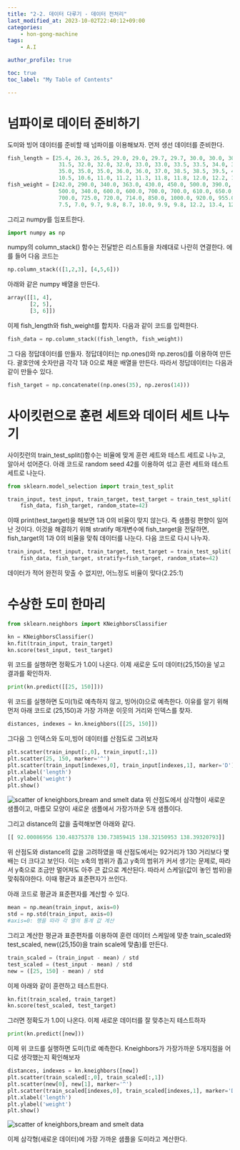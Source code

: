 ```yaml
---
title: "2-2. 데이터 다루기 - 데이터 전처리"
last_modified_at: 2023-10-02T22:40:12+09:00
categories:
    - hon-gong-machine
tags:
    - A.I

author_profile: true

toc: true
toc_label: "My Table of Contents"

---
```

# 넘파이로 데이터 준비하기
도미와 빙어 데이터를 준비할 때 넘파이를 이용해보자. 먼저 생선 데이터를 준비한다.

```py
fish_length = [25.4, 26.3, 26.5, 29.0, 29.0, 29.7, 29.7, 30.0, 30.0, 30.7, 31.0, 31.0,
                31.5, 32.0, 32.0, 32.0, 33.0, 33.0, 33.5, 33.5, 34.0, 34.0, 34.5, 35.0,
                35.0, 35.0, 35.0, 36.0, 36.0, 37.0, 38.5, 38.5, 39.5, 41.0, 41.0, 9.8,
                10.5, 10.6, 11.0, 11.2, 11.3, 11.8, 11.8, 12.0, 12.2, 12.4, 13.0, 14.3, 15.0]
fish_weight = [242.0, 290.0, 340.0, 363.0, 430.0, 450.0, 500.0, 390.0, 450.0, 500.0, 475.0, 500.0,
                500.0, 340.0, 600.0, 600.0, 700.0, 700.0, 610.0, 650.0, 575.0, 685.0, 620.0, 680.0,
                700.0, 725.0, 720.0, 714.0, 850.0, 1000.0, 920.0, 955.0, 925.0, 975.0, 950.0, 6.7,
                7.5, 7.0, 9.7, 9.8, 8.7, 10.0, 9.9, 9.8, 12.2, 13.4, 12.2, 19.7, 19.9]
```
그리고 numpy를 임포트한다.
```py
import numpy as np
```
numpy의 column_stack() 함수는 전달받은 리스트들을 차례대로 나란히 연결한다. 에를 들어 다음 코드는
```py
np.column_stack(([1,2,3], [4,5,6]))
```
아래와 같은 numpy 배열을 만든다.
```py
array([[1, 4],
       [2, 5],
       [3, 6]])
```
이제 fish_length와 fish_weight를 합치자. 다음과 같이 코드를 입력한다.
```py
fish_data = np.column_stack((fish_length, fish_weight))
```
그 다음 정답데이터를 만들자. 정답데이터는 np.ones()와 np.zeros()를 이용하여 만든다. 괄호안에 숫자만큼 각각 1과 0으로 채운 배열을 만든다. 따라서 정답데이터는 다음과 같이 만들수 있다.

```py
fish_target = np.concatenate((np.ones(35), np.zeros(14)))
```

# 사이킷런으로 훈련 세트와 데이터 세트 나누기
사이킷런의 train_test_split()함수는 비율에 맞게 훈련 세트와 테스트 세트로 나누고, 알아서 섞어준다.
아래 코드로 random seed 42를 이용하여 섞고 훈련 세트와 테스트 세트로 나눈다.
```py
from sklearn.model_selection import train_test_split

train_input, test_input, train_target, test_target = train_test_split(
    fish_data, fish_target, random_state=42)
```
이때 print(test_target)을 해보면 1과 0의 비율이 맞지 않는다. 즉 샘플링 편향이 일어난 것이다. 이것을 해결하기 위해 stratify 매개변수에 fish_target을 전달하면, fish_target의 1과 0의 비율을 맞춰 데이터를 나눈다. 다음 코드로 다시 나누자.

```py
train_input, test_input, train_target, test_target = train_test_split(
    fish_data, fish_target, stratify=fish_target, random_state=42)
```
데이터가 적어 완전히 맞출 수 없지만, 어느정도 비율이 맞다(2.25:1)

# 수상한 도미 한마리
```py
from sklearn.neighbors import KNeighborsClassifier

kn = KNeighborsClassifier()
kn.fit(train_input, train_target)
kn.score(test_input, test_target)
```
위 코드를 실행하면 정확도가 1.0이 나온다. 이제 새로운 도미 데이터(25,150)을 넣고 결과를 확인하자.

```py
print(kn.predict([[25, 150]]))
```
위 코드를 실행하면 도미(1)로 예측하지 않고, 빙어(0)으로 예측한다.
이유를 알기 위해 먼저 아래 코드로 (25,150)과 가장 가까운 이웃의 거리와 인덱스를 찾자.

```py
distances, indexes = kn.kneighbors([[25, 150]])
```
그다음 그 인덱스와 도미,빙어 데이터를 산점도로 그려보자

```py
plt.scatter(train_input[:,0], train_input[:,1])
plt.scatter(25, 150, marker='^')
plt.scatter(train_input[indexes,0], train_input[indexes,1], marker='D')
plt.xlabel('length')
plt.ylabel('weight')
plt.show()
```
![scatter of kneighbors,bream and smelt data](https://github.com/minchoCoin/minchoCoin.github.io/assets/62372650/a0ebdb6a-dc96-416b-9492-d7e34674476a)
위 산점도에서 삼각형이 새로운 샘플이고, 마름모 모양이 새로운 샘플에서 가장가까운 5개 샘플이다.

그리고 distance의 값을 출력해보면 아래와 같다.
```py
[[ 92.00086956 130.48375378 130.73859415 138.32150953 138.39320793]]
```
위 산점도와 distance의 값을 고려하였을 때 산점도에서는 92거리가 130 거리보다 몇배는 더 크다고 보인다. 이는 x축의 범위가 좁고 y축의 범위가 커서 생기는 문제로, 따라서 y축으로 조금만 멀어져도 아주 큰 값으로 계산된다. 따라서 스케일(값이 놓인 범위)을 맞춰줘야한다. 이때 평균과 표준편자가 쓰인다.

아래 코드로 평균과 표준편자를 계산할 수 있다.
```py
mean = np.mean(train_input, axis=0)
std = np.std(train_input, axis=0)
#axis=0: 행을 따라 각 열의 통계 값 계산
```
그리고 계산한 평균과 표준편차를 이용하여 훈련 데이터 스케일에 맞춘 train_scaled와 test_scaled, new((25,150)을 train scale에 맞춤)를 만든다.
```py
train_scaled = (train_input - mean) / std
test_scaled = (test_input - mean) / std
new = ([25, 150] - mean) / std
```
이제 아래와 같이 훈련하고 테스트한다.
```py
kn.fit(train_scaled, train_target)
kn.score(test_scaled, test_target)
```
그러면 정확도가 1.0이 나온다. 이제 새로운 데이터를 잘 맞추는지 테스트하자

```py
print(kn.predict([new]))
```
이제 위 코드를 실행하면 도미(1)로 예측한다.
Kneighbors가 가장가까운 5개지점을 어디로 생각했는지 확인해보자
```py
distances, indexes = kn.kneighbors([new])
plt.scatter(train_scaled[:,0], train_scaled[:,1])
plt.scatter(new[0], new[1], marker='^')
plt.scatter(train_scaled[indexes,0], train_scaled[indexes,1], marker='D')
plt.xlabel('length')
plt.ylabel('weight')
plt.show()
```
![scatter of kneighbors,bream and smelt data](https://github.com/minchoCoin/minchoCoin.github.io/assets/62372650/a118cc98-0b80-4b45-91ee-35ae267214dd)

이제 삼각형(새로운 데이터)에 가장 가까운 샘플을 도미라고 계산한다.